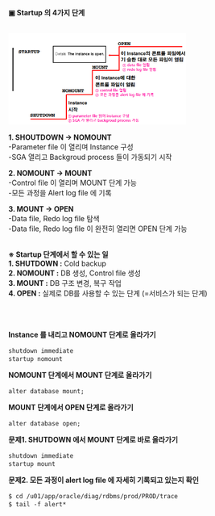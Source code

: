 **▣ Startup 의 4가지 단계**

<br/>
<img src="https://github.com/corvina1208/Oracle_Admin/blob/main/startup.png" width="70%" height="70%">
<br/>

**1. SHOUTDOWN → NOMOUNT**  
-Parameter file 이 열리며 Instance 구성  
-SGA 열리고 Backgroud process 들이 가동되기 시작
<br/>

**2. NOMOUNT → MOUNT**  
-Control file 이 열리며 MOUNT 단계 가능  
-모든 과정을 Alert log file 에 기록
<br/>

**3. MOUNT → OPEN**  
-Data file, Redo log file 탐색  
-Data file, Redo log file 이 완전히 열리면 OPEN 단계 가능
<br/>
<br/>

**※ Startup 단계에서 할 수 있는 일**  
**1. SHUTDOWN :** Cold backup  
**2. NOMOUNT :** DB 생성, Control file 생성  
**3. MOUNT :** DB 구조 변경, 복구 작업  
**4. OPEN :** 실제로 DB를 사용할 수 있는 단계 (=서비스가 되는 단계)  

<br/>
<br/>

**Instance 를 내리고 NOMOUNT 단계로 올라가기**  
```
shutdown immediate
startup nomount 
```  

**NOMOUNT 단계에서 MOUNT 단계로 올라가기**  
```
alter database mount;
```  

**MOUNT 단계에서 OPEN 단계로 올라가기**  
```
alter database open;
```

**문제1. SHUTDOWN 에서 MOUNT 단계로 바로 올라가기**  
```
shutdown immediate
startup mount
```

**문제2. 모든 과정이 alert log file 에 자세히 기록되고 있는지 확인**  
```
$ cd /u01/app/oracle/diag/rdbms/prod/PROD/trace
$ tail -f alert*
```  

<br/>
<br/>






